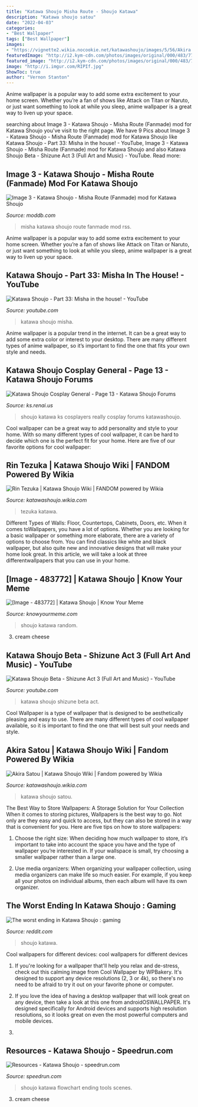 ```yaml
---
title: "Katawa Shoujo Misha Route - Shoujo Katawa"
description: "Katawa shoujo satou"
date: "2022-04-03"
categories:
- "Best Wallpaper"
tags: ["Best Wallpaper"]
images:
- "https://vignette2.wikia.nocookie.net/katawashoujo/images/5/56/Akira.png/revision/latest?cb=20130220045816"
featuredImage: "http://i2.kym-cdn.com/photos/images/original/000/483/772/c22.jpg"
featured_image: "http://i2.kym-cdn.com/photos/images/original/000/483/772/c22.jpg"
image: "http://i.imgur.com/RIPIf.jpg"
ShowToc: true
author: "Vernon Stanton"
---
```



Anime wallpaper is a popular way to add some extra excitement to your home screen. Whether you’re a fan of shows like Attack on Titan or Naruto, or just want something to look at while you sleep, anime wallpaper is a great way to liven up your space.

	

		
searching about Image 3 - Katawa Shoujo - Misha Route (Fanmade) mod for Katawa Shoujo you've visit to the right page. We have 9 Pics about Image 3 - Katawa Shoujo - Misha Route (Fanmade) mod for Katawa Shoujo like Katawa Shoujo - Part 33: Misha in the house! - YouTube, Image 3 - Katawa Shoujo - Misha Route (Fanmade) mod for Katawa Shoujo and also Katawa Shoujo Beta - Shizune Act 3 (Full Art and Music) - YouTube. Read more:
		
    
## Image 3 - Katawa Shoujo - Misha Route (Fanmade) Mod For Katawa Shoujo

<img loading=lazy src="https://media.moddb.com/images/mods/1/37/36788/screen3.png" onerror="this.onerror=null;this.src='https://tse4.mm.bing.net/th?id=OIP.Fpz6p_RvykAcJhWvCV7AzQHaFj&amp;pid=15.1';" alt="Image 3 - Katawa Shoujo - Misha Route (Fanmade) mod for Katawa Shoujo">

_Source: moddb.com_

>misha katawa shoujo route fanmade mod rss. 

	

Anime wallpaper is a popular way to add some extra excitement to your home screen. Whether you’re a fan of shows like Attack on Titan or Naruto, or just want something to look at while you sleep, anime wallpaper is a great way to liven up your space.

    
## Katawa Shoujo - Part 33: Misha In The House! - YouTube

<img loading=lazy src="https://i.ytimg.com/vi/ptistD3T1VE/maxresdefault.jpg" onerror="this.onerror=null;this.src='https://tse4.mm.bing.net/th?id=OIP.SyW2tw2B1ZzZRG9KGlfAeAHaEK&amp;pid=15.1';" alt="Katawa Shoujo - Part 33: Misha in the house! - YouTube">

_Source: youtube.com_

>katawa shoujo misha. 

	

Anime wallpaper is a popular trend in the internet. It can be a great way to add some extra color or interest to your desktop. There are many different types of anime wallpaper, so it’s important to find the one that fits your own style and needs.

    
## Katawa Shoujo Cosplay General - Page 13 - Katawa Shoujo Forums

<img loading=lazy src="http://i.imgur.com/AsbHP.jpg" onerror="this.onerror=null;this.src='https://tse3.mm.bing.net/th?id=OIP.A3UBsbiISAn3lpZQSzzabwHaE7&amp;pid=15.1';" alt="Katawa Shoujo Cosplay General - Page 13 - Katawa Shoujo Forums">

_Source: ks.renai.us_

>shoujo katawa ks cosplayers really cosplay forums katawashoujo. 

	

Cool wallpaper can be a great way to add personality and style to your home. With so many different types of cool wallpaper, it can be hard to decide which one is the perfect fit for your home. Here are five of our favorite options for cool wallpaper: 

    
## Rin Tezuka | Katawa Shoujo Wiki | FANDOM Powered By Wikia

<img loading=lazy src="https://vignette.wikia.nocookie.net/katawashoujo/images/4/4d/Rin_burst_to_tears.png/revision/latest?cb=20131222013655" onerror="this.onerror=null;this.src='https://tse4.mm.bing.net/th?id=OIP.xH6S-eJic3xnevCP39GvLQHaFj&amp;pid=15.1';" alt="Rin Tezuka | Katawa Shoujo Wiki | FANDOM powered by Wikia">

_Source: katawashoujo.wikia.com_

>tezuka katawa. 

	

Different Types of Walls: Floor, Countertops, Cabinets, Doors, etc.
When it comes toWallpapers, you have a lot of options. Whether you are looking for a basic wallpaper or something more elaborate, there are a variety of options to choose from. You can find classics like white and black wallpaper, but also quite new and innovative designs that will make your home look great. In this article, we will take a look at three differentwallpapers that you can use in your home.

    
## [Image - 483772] | Katawa Shoujo | Know Your Meme

<img loading=lazy src="http://i2.kym-cdn.com/photos/images/original/000/483/772/c22.jpg" onerror="this.onerror=null;this.src='https://tse3.mm.bing.net/th?id=OIP.D6g0vXhwG7pd0PtiehnfUAHaFY&amp;pid=15.1';" alt="[Image - 483772] | Katawa Shoujo | Know Your Meme">

_Source: knowyourmeme.com_

>shoujo katawa random. 

	

3. cream cheese 

    
## Katawa Shoujo Beta - Shizune Act 3 (Full Art And Music) - YouTube

<img loading=lazy src="https://i.ytimg.com/vi/SDmdsuGr3KQ/maxresdefault.jpg" onerror="this.onerror=null;this.src='https://tse4.mm.bing.net/th?id=OIP.Uh04P5Ygga0GzT5bH9KGGAHaEK&amp;pid=15.1';" alt="Katawa Shoujo Beta - Shizune Act 3 (Full Art and Music) - YouTube">

_Source: youtube.com_

>katawa shoujo shizune beta act. 

	

Cool Wallpaper is a type of wallpaper that is designed to be aesthetically pleasing and easy to use. There are many different types of cool wallpaper available, so it is important to find the one that will best suit your needs and style.

    
## Akira Satou | Katawa Shoujo Wiki | Fandom Powered By Wikia

<img loading=lazy src="https://vignette2.wikia.nocookie.net/katawashoujo/images/5/56/Akira.png/revision/latest?cb=20130220045816" onerror="this.onerror=null;this.src='https://tse1.mm.bing.net/th?id=OIP.XfaGVY8O67ljlJB9Q3ickwAAAA&amp;pid=15.1';" alt="Akira Satou | Katawa Shoujo Wiki | Fandom powered by Wikia">

_Source: katawashoujo.wikia.com_

>katawa shoujo satou. 

	

The Best Way to Store Wallpapers: A Storage Solution for Your Collection
When it comes to storing pictures, Wallpapers is the best way to go. Not only are they easy and quick to access, but they can also be stored in a way that is convenient for you. Here are five tips on how to store wallpapers:
1) Choose the right size: When deciding how much wallpaper to store, it’s important to take into account the space you have and the type of wallpaper you’re interested in. If your wallspace is small, try choosing a smaller wallpaper rather than a large one.

2) Use media organizers: When organizing your wallpaper collection, using media organizers can make life so much easier. For example, if you keep all your photos on individual albums, then each album will have its own organizer.

    
## The Worst Ending In Katawa Shoujo : Gaming

<img loading=lazy src="https://external-preview.redd.it/AVcqoHdL7TNOA_vBm8d4FfdGe1ngJ9pygFPsRuTZUQQ.jpg?auto=webp&amp;s=dc10a5708f789055f1d51a309b415ba5c22488bc" onerror="this.onerror=null;this.src='https://tse3.mm.bing.net/th?id=OIP.WsMD9tGPNMUe53iXWhCRowHaFj&amp;pid=15.1';" alt="The worst ending in Katawa Shoujo : gaming">

_Source: reddit.com_

>shoujo katawa. 

	

Cool wallpapers for different devices:
cool wallpapers for different devices 

1. If you're looking for a wallpaper that'll help you relax and de-stress, check out this calming image from Cool Wallpaper by WPBakery. It's designed to support any device resolutions (2, 3 or 4k), so there's no need to be afraid to try it out on your favorite phone or computer.

2. If you love the idea of having a desktop wallpaper that will look great on any device, then take a look at this one from androidOSWALLPAPER. It's designed specifically for Android devices and supports high resolution resolutions, so it looks great on even the most powerful computers and mobile devices.

3.

    
## Resources - Katawa Shoujo - Speedrun.com

<img loading=lazy src="http://i.imgur.com/RIPIf.jpg" onerror="this.onerror=null;this.src='https://tse3.mm.bing.net/th?id=OIP.gowphVqqUedBO56EopCKyAHaLi&amp;pid=15.1';" alt="Resources - Katawa Shoujo - speedrun.com">

_Source: speedrun.com_

>shoujo katawa flowchart ending tools scenes. 

	

3. cream cheese 

